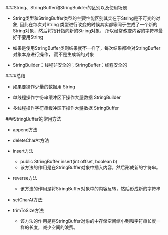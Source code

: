 ###String、StringBuffer和StringBuilder的区别以及使用场景
* String类型和StringBuffer类型的主要性能区别其实在于String是不可变的对象, 因此在每次对String
类型进行改变的时候其实都等同于生成了一个新的String对象，然后将指针指向新的String对象，
所以经常改变内容的字符串最好不要用String

* 如果是使用StringBuffer类则结果就不一样了，每次结果都会对StringBuffer对象本身进行操作，
而不是生成新的对象
* StringBuilder：线程非安全的；StringBuffer：线程安全的

####总结
* 如果要操作少量的数据用 String

* 单线程操作字符串缓冲区下操作大量数据 StringBuilder
* 多线程操作字符串缓冲区下操作大量数据 StringBuffer

###StringBuffer的常用方法
- append方法
 
- deleteCharAt方法

- insert方法
    - public StringBuffer insert(int offset, boolean b)
    - 该方法的作用是在StringBuffer对象中插入内容，然后形成新的字符串。

- reverse方法
    - 该方法的作用是将StringBuffer对象中的内容反转，然后形成新的字符串
    
- setCharAt方法

- trimToSize方法
    - 该方法的作用是将StringBuffer对象的中存储空间缩小到和字符串长度一样的长度，减少空间的浪费。